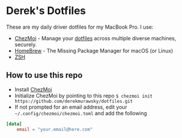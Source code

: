 # Derek's Dotfiles

These are my daily driver dotfiles for my MacBook Pro. I use:

- [ChezMoi](https://www.chezmoi.io/) - Manage your [dotfiles](https://dotfiles.github.io/) across multiple diverse machines, securely.
- [HomeBrew](https://brew.sh/) - The Missing Package Manager for macOS (or Linux)
- [ZSH](https://zsh.sourceforge.io/)

## How to use this repo

- Install [ChezMoi](https://www.chezmoi.io/install/)
- Initialize ChezMoi by pointing to this repo `$ chezmoi init https://github.com/derekmurawsky/dotfiles.git`
- If not prompted for an email address, edit your `~/.config/chezmoi/chezmoi.toml` and add the following

```toml
[data]
    email = "your.email@here.com"
```
